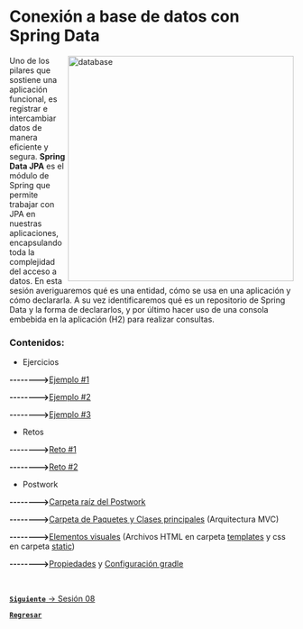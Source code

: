 # Conexión a base de datos con Spring Data

<img align="right" src="https://blog.mailup.es/wp-content/uploads/2022/10/Copertina-Blog-Settembre_2022-800x450.png" alt="database" width="400"/>

Uno de los pilares que sostiene una aplicación funcional, es registrar
e intercambiar datos de manera eficiente y segura.
**Spring Data JPA** es el módulo de Spring que permite trabajar con JPA
en nuestras aplicaciones, encapsulando toda la complejidad del acceso
a datos. En esta sesión averiguaremos qué es una entidad, cómo se usa en una aplicación y cómo declararla.
A su vez identificaremos qué es un repositorio de Spring Data y la forma de declararlos, y por
último hacer uso de una consola embebida en la aplicación (H2) para realizar consultas.

### Contenidos:

<ul>
<li> Ejercicios</li>
</ul>

<strong>--------></strong>[Ejemplo #1](./Ejercicios/Ejemplo%201.md)

<strong>--------></strong>[Ejemplo #2](./Ejercicios/Ejemplo%202.md)

<strong>--------></strong>[Ejemplo #3](./Ejercicios/Ejemplo%203.md)

<ul>
<li> Retos</li>
</ul>

<strong>--------></strong>[Reto #1](./Retos/Reto01.md)

<strong>--------></strong>[Reto #2](./Retos/Reto02.md)

<ul>
<li> Postwork</li>
</ul>


<strong>--------></strong>[Carpeta raíz del Postwork](./Postwork)

<strong>--------></strong>[Carpeta de Paquetes y Clases principales](./Postwork/src/main/java/org/bedu/java/backend/sesion8) (Arquitectura MVC)

<strong>--------></strong>[Elementos visuales](./Postwork/src/main/resources) (Archivos HTML en carpeta [templates](./Postwork/src/main/resources/templates) y css en carpeta [static](./Postwork/src/main/resources/static))

<strong>--------></strong>[Propiedades](./Postwork/src/main/resources/application.properties) y [Configuración gradle](./Postwork/build.gradle)


<br>

[**`Siguiente`** -> Sesión 08](../Sesion8)

[**`Regresar`**](./)

